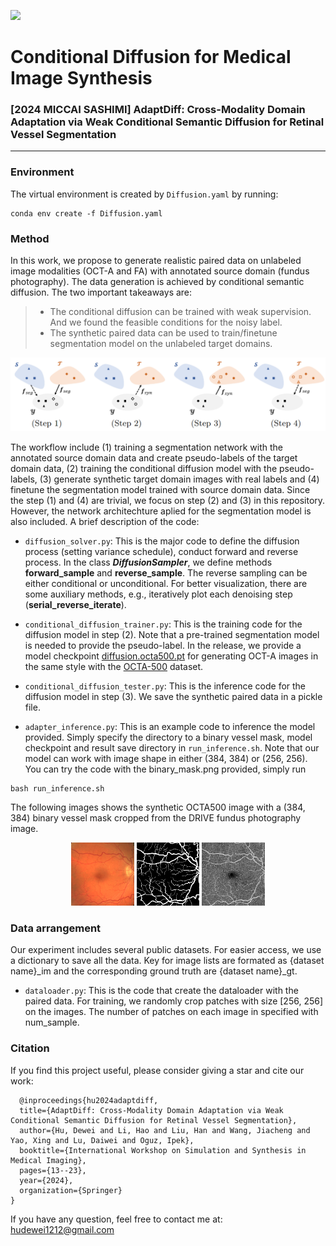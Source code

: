 ![](https://img.shields.io/badge/Language-python-brightgreen.svg)

# Conditional Diffusion for Medical Image Synthesis
### [2024 MICCAI SASHIMI] AdaptDiff: Cross-Modality Domain Adaptation via Weak Conditional Semantic Diffusion for Retinal Vessel Segmentation
---

### Environment
The virtual environment is created by `Diffusion.yaml` by running: 
```
conda env create -f Diffusion.yaml
```

### Method
In this work, we propose to generate realistic paired data on unlabeled image modalities (OCT-A and FA) with annotated source domain (fundus photography). The data generation is achieved by conditional semantic diffusion. The two important takeaways are:
>- The conditional diffusion can be trained with weak supervision. And we found the feasible conditions for the noisy label.
>- The synthetic paired data can be used to train/finetune segmentation model on the unlabeled target domains.

<p align="center">
  <img src="/assets/workflow.png" alt="drawing" width="650"/>
</p>

The workflow include (1) training a segmentation network with the annotated source domain data and create pseudo-labels of the target domain data, (2) training the conditional diffusion model with the pseudo-labels, (3) generate synthetic target domain images with real labels and (4) finetune the segmentation model trained with source domain data. Since the step (1) and (4) are trivial, we focus on step (2) and (3) in this repository. However, the network architechture aplied for the segmentation model is also included. A brief description of the code:

* `diffusion_solver.py`: This is the major code to define the diffusion process (setting variance schedule), conduct forward and reverse process. In the class **_DiffusionSampler_**, we define methods **forward_sample** and **reverse_sample**. The reverse sampling can be either conditional or unconditional. For better visualization, there are some auxiliary methods, e.g., iteratively plot each denoising step (**serial_reverse_iterate**).

* `conditional_diffusion_trainer.py`: This is the training code for the diffusion model in step (2). Note that a pre-trained segmentation model is needed to provide the pseudo-label. In the release, we provide a model checkpoint [diffusion.octa500.pt](https://github.com/DeweiHu/AdaptDiff/releases/tag/octa-500-v1.0) for generating OCT-A images in the same style with the [OCTA-500](https://ieee-dataport.org/open-access/octa-500) dataset.      

* `conditional_diffusion_tester.py`: This is the inference code for the diffusion model in step (3). We save the synthetic paired data in a pickle file.

* `adapter_inference.py`: This is an example code to inference the model provided. Simply specify the directory to a binary vessel mask, model checkpoint and result save directory in `run_inference.sh`. Note that our model can work with image shape in either (384, 384) or (256, 256). You can try the code with the binary_mask.png provided, simply run
```
bash run_inference.sh
```
The following images shows the synthetic OCTA500 image with a (384, 384) binary vessel mask cropped from the DRIVE fundus photography image.

<p align="center">
  <img src="/assets/original_img.png" width="20%" alt="Image 1">
  <img src="/assets/binary_mask.png" width="20%" alt="Image 2">
  <img src="/assets/test_result.png" width="20%" alt="Image 3">
</p>


### Data arrangement
Our experiment includes several public datasets. For easier access, we use a dictionary to save all the data. Key for image lists are formated as {dataset name}_im and the corresponding ground truth are {dataset name}_gt. 

* `dataloader.py`: This is the code that create the dataloader with the paired data. For training, we randomly crop patches with size [256, 256] on the images. The number of patches on each image in specified with num_sample.


### Citation
If you find this project useful, please consider giving a star and cite our work:
```
  @inproceedings{hu2024adaptdiff,
  title={AdaptDiff: Cross-Modality Domain Adaptation via Weak Conditional Semantic Diffusion for Retinal Vessel Segmentation},
  author={Hu, Dewei and Li, Hao and Liu, Han and Wang, Jiacheng and Yao, Xing and Lu, Daiwei and Oguz, Ipek},
  booktitle={International Workshop on Simulation and Synthesis in Medical Imaging},
  pages={13--23},
  year={2024},
  organization={Springer}
}
```

If you have any question, feel free to contact me at: <br>
hudewei1212@gmail.com <br>

